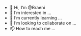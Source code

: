 - 👋 Hi, I’m @Braeni
- 👀 I’m interested in ...
- 🌱 I’m currently learning ...
- 💞️ I’m looking to collaborate on ...
- 📫 How to reach me ...

<!---
Braeni/Braeni is a ✨ special ✨ repository because its `README.md` (this file) appears on your GitHub profile.
You can click the Preview link to take a look at your changes.
--->
